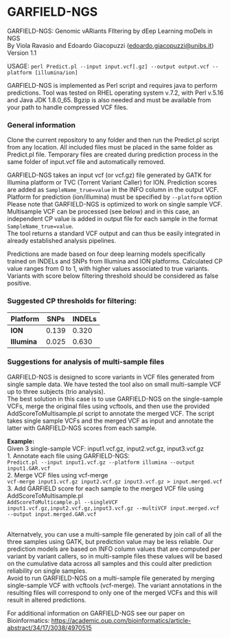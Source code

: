 # GARFIELD-NGS
GARFIELD-NGS: Genomic vARiants FIltering by dEep Learning moDels in NGS
<br> By Viola Ravasio and Edoardo Giacopuzzi (edoardo.giacopuzzi@unibs.it)
Version 1.1

USAGE: `perl Predict.pl --input input.vcf[.gz] --output output.vcf --platform [illumina/ion]`

GARFIELD-NGS is implemented as Perl script and requires java to perform predictions. Tool was tested on RHEL operating system v.7.2, with Perl v.5.16 and Java JDK 1.8.0_65. Bgzip is also needed and must be available from your path to handle compressed VCF files.

### General information

Clone the current repository to any folder and then run the Predict.pl script from any location. All included files must be placed in the same folder as Predict.pl file. Temporary files are created during prediction process in the same folder of input.vcf file and automatically removed.

GARFIELD-NGS takes an input vcf (or vcf.gz) file generated by GATK for Illumina platform or TVC (Torrent Variant Caller) for ION. Prediction scores are added as `SampleName_true=value` in the INFO column in the output VCF. Platform for prediction (ion/illumina) must be specified by `--platform` option
<br>Please note that GARFIELD-NGS is optimized to work on single sample VCF. Multisample VCF can be processed (see below) and in this case, an independent CP value is added in output file for each sample in the format `SampleName_true=value`.
<br>The tool returns a standard VCF output and can thus be easily integrated in already established analysis pipelines.

Predictions are made based on four deep learning models specifically trained on INDELs and SNPs from Illumina and ION platforms. Calculated CP value ranges from 0 to 1, with higher values associated to true variants.
Variants with score below filtering threshold should be considered as false positive. 

### Suggested CP thresholds for filtering:
| Platform | SNPs | INDELs |
| --- | --- | --- |
| **ION** | 0.139 | 0.320 |
| **Illumina** | 0.025 | 0.630 |

### Suggestions for analysis of multi-sample files</bold>
GARFIELD-NGS is designed to score variants in VCF files generated from single sample data. We have tested the tool also on small multi-sample VCF up to three subjects (trio analysis). 
<br>The best solution in this case is to use GARFIELD-NGS on the single-sample VCFs, merge the original files using vcftools, and then use the provided AddScoreToMultisample.pl script to annotate the merged VCF. The script takes single sample VCFs and the merged VCF as input and annotate the latter with GARFIELD-NGS scores from each sample.

**Example:**
<br>Given 3 single-sample VCF: input1.vcf.gz, input2.vcf.gz, input3.vcf.gz
<br>1. Annotate each file using GARFIELD-NGS:
<br>  `Predict.pl --input input1.vcf.gz --platform illumina --output input1.GAR.vcf`
<br>2. Merge VCF files using vcf-merge
<br>  `vcf-merge input1.vcf.gz input2.vcf.gz input3.vcf.gz > input.merged.vcf`
<br>3. Add GARFIELD score for each sample to the merged VCF file using AddScoreToMultisample.pl
<br>  `AddScoreToMulticample.pl --singleVCF input1.vcf.gz,input2.vcf.gz,input3.vcf.gz --multiVCF input.merged.vcf --output input.merged.GAR.vcf`

<br>Alternatvely, you can use a multi-sample file generated by join call of all the three samples using GATK, but prediction value may be less reliable. Our prediction models are based on INFO column values that are computed per variant by variant callers, so in multi-sample files these values will be based on the cumulative data across all samples and this could alter prediction reliability on single samples. 
<br>Avoid to run GARFIELD-NGS on a multi-sample file generated by merging single-sample VCF with vcftools (vcf-merge). The variant annotations in the resulting files will correspond to only one of the merged VCFs and this will result in altered predictions.

For additional information on GARFIELD-NGS see our paper on Bioinformatics:
https://academic.oup.com/bioinformatics/article-abstract/34/17/3038/4970515
